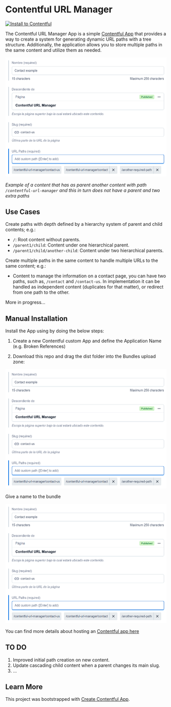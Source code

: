 # Contentful URL Manager

[![Install to Contentful](https://www.ctfstatic.com/button/install-small.svg)](https://app.contentful.com/deeplink?link=apps&id=2ZHom7iZP2MXu57JyR1Gp7)

The Contentful URL Manager App is a simple [Contentful App](https://www.contentful.com/developers/docs/extensibility/app-framework/) that provides a way to create a system for generating dynamic URL paths with a tree structure. Additionally, the application allows you to store multiple paths in the same content and utilize them as needed.

![Contentful URL Manager](./docs/showcase-image.png)

*Example of a content that has as parent another content with path `/contentful-url-manager` and this in turn does not have a parent and two extra paths*

## Use Cases

Create paths with depth defined by a hierarchy system of parent and child contents; e.g.:

* `/`: Root content without parents.
* `/parent1/child`: Content under one hierarchical parent.
* `/parent1/child/another-child`: Content under two hierarchical parents.

Create multiple paths in the same content to handle multiple URLs to the same content; e.g.:

* Content to manage the information on a contact page, you can have two paths, such as, `/contact` and `/contact-us`. In implementation it can be handled as independent content (duplicates for that matter), or redirect from one path to the other.

More in progress...


## Manual Installation

Install the App using by doing the below steps:

1. Create a new Contentful custom App and define the Application Name (e.g. Broken References)

2. Download this repo and drag the dist folder into the Bundles upload zone:

![App Bundles Upload](./docs/showcase-image.png)

Give a name to the bundle

![App Bundles Uploaded](./docs/showcase-image.png)

You can find more details about hosting an [Contentful app here](https://www.contentful.com/developers/docs/extensibility/app-framework/hosting-an-app/)

## TO DO

1. Improved initial path creation on new content.
2. Update cascading child content when a parent changes its main slug.
3. ...

## Learn More

This project was bootstrapped with [Create Contentful App](https://github.com/contentful/create-contentful-app).
